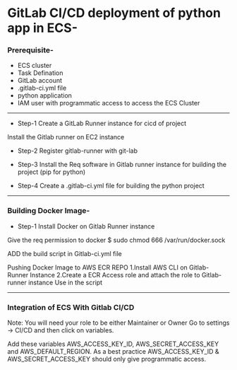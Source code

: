 # GitLab CI/CD deployment of python app in ECS-

### Prerequisite-
- ECS cluster
- Task Defination
- GitLab account
- .gitlab-ci.yml file
- python application
- IAM user with programmatic access to access the ECS Cluster

----------------------------------------------------------------------------------------------------------
- Step-1 Create a GitLab Runner instance for cicd of project

Install the Gitlab runner on EC2 instance 

- Step-2 Register gitlab-runner with git-lab

- Step-3 Install the Req software in Gitlab runner instance for building the project (pip for python)

- Step-4 Create a .gitlab-ci.yml file for building the python project

----------------------------------------------------------------------------------------------------------
### Building Docker Image-

- Step-1 Install Docker on Gitlab Runner instance

Give the req permission to docker
$ sudo chmod 666 /var/run/docker.sock

ADD the build script in 
Gitlab-ci.yml file

Pushing Docker Image to AWS ECR REPO
1.Install AWS CLI on Gitlab-Runner Instance
2.Create a ECR Access role and attach the role to Gitlab-runner instance
Use in the script



------------------------------------------------------------------------------------------------------

 ### Integration of  ECS With Gitlab CI/CD

Note: You will need your role to be either Maintainer or Owner
Go to settings -> CI/CD and then click on variables.

Add these variables AWS_ACCESS_KEY_ID, AWS_SECRET_ACCESS_KEY and AWS_DEFAULT_REGION. As a best practice AWS_ACCESS_KEY_ID & AWS_SECRET_ACCESS_KEY should only give programmatic access.
